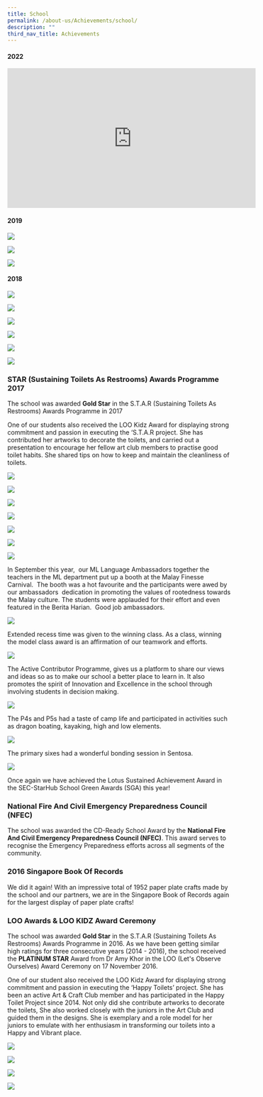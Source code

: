 ```yaml
---
title: School
permalink: /about-us/Achievements/school/
description: ""
third_nav_title: Achievements
---
```

#### 2022

<iframe width="560" height="315" src="https://www.youtube.com/embed/-BnL4DcAhJ0" title="YouTube video player" frameborder="0" allow="accelerometer; autoplay; clipboard-write; encrypted-media; gyroscope; picture-in-picture; web-share" allowfullscreen></iframe>


#### 2019

![](/images/Picture25a.png)

![](/images/Picture19a.png)

![](/images/Picture20a.png)

#### 2018

![](/images/Picture28.png)

![](/images/Picture29.png)

![](/images/Picture34-1.png)

![](/images/Picture35-1.png)

![](/images/Picture36-1.png)

![](/images/Picture38-1.png)



### STAR (Sustaining Toilets As Restrooms) Awards Programme 2017

The school was awarded **Gold Star** in the S.T.A.R (Sustaining Toilets As Restrooms) Awards Programme in 2017

One of our students also received the LOO Kidz Award for displaying strong commitment and passion in executing the ‘S.T.A.R project. She has contributed her artworks to decorate the toilets, and carried out a presentation to encourage her fellow art club members to practise good toilet habits. She shared tips on how to keep and maintain the cleanliness of toilets.


![](/images/1xx.jpg)

![](/images/2xx.jpg)

![](/images/3xx.jpg)

![](/images/4xx.jpg)

![](/images/Picture15xx.png)

![](/images/Picture17xx.png)

![](/images/Picture18xx.png)


In September this year,  our ML Language Ambassadors together the teachers in the ML department put up a booth at the Malay Finesse Carnival.  The booth was a hot favourite and the participants were awed by our ambassadors  dedication in promoting the values of rootedness towards the Malay culture. The students were applauded for their effort and even featured in the Berita Harian.  Good job ambassadors.


![](/images/Picture19xx.png)

Extended recess time was given to the winning class. As a class, winning the model class award is an affirmation of our teamwork and efforts.

![](/images/Picture20xx.png)

The Active Contributor Programme, gives us a platform to share our views and ideas so as to make our school a better place to learn in. It also promotes the spirit of Innovation and Excellence in the school through involving students in decision making.

![](/images/Picture21xx.png)

The P4s and P5s had a taste of camp life and participated in activities such as dragon boating, kayaking, high and low elements.

![](/images/Picture22xx.png)


The primary sixes had a wonderful bonding session in Sentosa.

![](/images/Picture23xx.png)

Once again we have achieved the Lotus Sustained Achievement Award in the SEC-StarHub School Green Awards (SGA) this year!  

### National Fire And Civil Emergency Preparedness Council (NFEC)

The school was awarded the CD-Ready School Award by the **National Fire And Civil Emergency Preparedness Council (NFEC)**. This award serves to recognise the Emergency Preparedness efforts across all segments of the community.

### 2016 Singapore Book Of Records

We did it again! With an impressive total of 1952 paper plate crafts made by the school and our partners, we are in the Singapore Book of Records again for the largest display of paper plate crafts!

### LOO Awards & LOO KIDZ Award Ceremony

The school was awarded **Gold Star** in the S.T.A.R (Sustaining Toilets As Restrooms) Awards Programme in 2016. As we have been getting similar high ratings for three consecutive years (2014 - 2016), the school received the **PLATINUM STAR** Award from Dr Amy Khor in the LOO (Let's Observe Ourselves) Award Ceremony on 17 November 2016.

One of our student also received the LOO Kidz Award for displaying strong commitment and passion in executing the ‘Happy Toilets’ project. She has been an active Art & Craft Club member and has participated in the Happy Toilet Project since 2014. Not only did she contribute artworks to decorate the toilets, She also worked closely with the juniors in the Art Club and guided them in the designs. She is exemplary and a role model for her juniors to emulate with her enthusiasm in transforming our toilets into a Happy and Vibrant place.


![](/images/Toilet.jpg)

![](/images/Slide2xx.jpg)

![](/images/schoolach.jpg)

![](/images/Slide4xx.jpg)